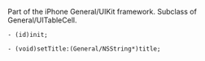 

Part of the iPhone General/UIKit framework. Subclass of General/UITableCell.

<code>- (id)init;</code>

<code>- (void)setTitle:(General/NSString*)title;</code>